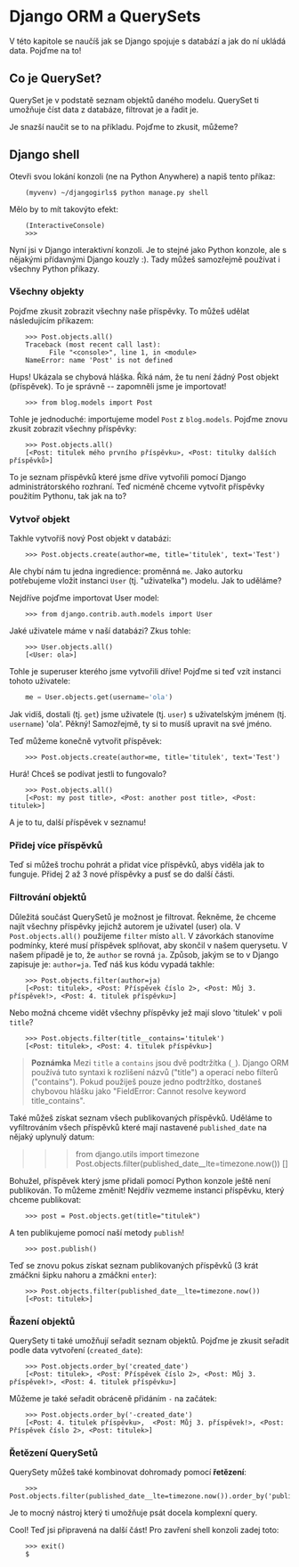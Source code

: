 # Django ORM a QuerySets

V této kapitole se naučíš jak se Django spojuje s databází a jak do ní ukládá data. Pojďme na to!

## Co je QuerySet?

QuerySet je v podstatě seznam objektů daného modelu. QuerySet ti umožňuje číst data z databáze, filtrovat je a řadit je.

Je snazší naučit se to na příkladu. Pojďme to zkusit, můžeme?

## Django shell

Otevři svou lokání konzoli (ne na Python Anywhere) a napiš tento příkaz:

```
    (myvenv) ~/djangogirls$ python manage.py shell
```  

Mělo by to mít takovýto efekt:

```
    (InteractiveConsole)
    >>>
```  

Nyní jsi v Django interaktivní konzoli. Je to stejné jako Python konzole, ale s nějakými přídavnými Django kouzly :). Tady můžeš samozřejmě používat i všechny Python příkazy.

### Všechny objekty

Pojďme zkusit zobrazit všechny naše příspěvky. To můžeš udělat následujícím příkazem:

```
    >>> Post.objects.all()
    Traceback (most recent call last):
          File "<console>", line 1, in <module>
    NameError: name 'Post' is not defined
```  

Hups! Ukázala se chybová hláška. Říká nám, že tu není žádný Post objekt (příspěvek). To je správně -- zapomněli jsme je importovat!

```
    >>> from blog.models import Post
```  

Tohle je jednoduché: importujeme model `Post` z `blog.models`. Pojďme znovu zkusit zobrazit všechny příspěvky:

```
    >>> Post.objects.all()
    [<Post: titulek mého prvního příspěvku>, <Post: titulky dalších příspěvků>]
```  

To je seznam příspěvků které jsme dříve vytvořili pomocí Django administrátorského rozhraní. Teď nicméně chceme vytvořit příspěvky použitím Pythonu, tak jak na to?

### Vytvoř objekt

Takhle vytvoříš nový Post objekt v databázi:

```
    >>> Post.objects.create(author=me, title='titulek', text='Test')
```  

Ale chybí nám tu jedna ingredience: proměnná `me`. Jako autorku potřebujeme vložit instanci `User` (tj. "uživatelka") modelu. Jak to uděláme?

Nejdříve pojďme importovat User model:

```
    >>> from django.contrib.auth.models import User
```  

Jaké uživatele máme v naší databázi? Zkus tohle:

```
    >>> User.objects.all()
    [<User: ola>]
```  

Tohle je superuser kterého jsme vytvořili dříve! Pojďme si teď vzít instanci tohoto uživatele:

```python
    me = User.objects.get(username='ola')
```

Jak vidíš, dostali (tj. `get`) jsme uživatele (tj. `user`) s uživatelským jménem (tj. `username`) 'ola'. Pěkný! Samozřejmě, ty si to musíš upravit na své jméno.

Teď můžeme konečně vytvořit příspěvek:

```
    >>> Post.objects.create(author=me, title='titulek', text='Test')
```  

Hurá! Chceš se podívat jestli to fungovalo?

```
    >>> Post.objects.all()
    [<Post: my post title>, <Post: another post title>, <Post: titulek>]
```  

A je to tu, další příspěvek v seznamu!

### Přidej více příspěvků

Teď si můžeš trochu pohrát a přidat více příspěvků, abys viděla jak to funguje. Přidej 2 až 3 nové příspěvky a pusť se do další části.

### Filtrování objektů

Důležitá součást QuerySetů je možnost je filtrovat. Řekněme, že chceme najít všechny příspěvky jejichž autorem je uživatel (user) ola. V `Post.objects.all()` použijeme `filter` místo `all`. V závorkách stanovíme podmínky, které musí příspěvek splňovat, aby skončil v našem querysetu. V našem případě je to, že `author` se rovná `ja`. Způsob, jakým se to v Django zapisuje je: `author=ja`. Teď náš kus kódu vypadá takhle:

```
    >>> Post.objects.filter(author=ja)
    [<Post: titulek>, <Post: Příspěvek číslo 2>, <Post: Můj 3. příspěvek!>, <Post: 4. titulek příspěvku>]
```  

Nebo možná chceme vidět všechny příspěvky jež mají slovo 'titulek' v poli `title`?

```
    >>> Post.objects.filter(title__contains='titulek')
    [<Post: titulek>, <Post: 4. titulek příspěvku>]
```  

> **Poznámka** Mezi `title` a `contains` jsou dvě podtržítka (`_`). Django ORM používá tuto syntaxi k rozlišení názvů ("title") a operací nebo filterů ("contains"). Pokud použiješ pouze jedno podtržítko, dostaneš chybovou hlášku jako "FieldError: Cannot resolve keyword title_contains".

Také můžeš získat seznam všech publikovaných příspěvků. Uděláme to vyfiltrováním všech příspěvků které mají nastavené `published_date` na nějaký uplynulý datum:

> > > from django.utils import timezone Post.objects.filter(published_date__lte=timezone.now()) []

Bohužel, příspěvek který jsme přidali pomocí Python konzole ještě není publikován. To můžeme změnit! Nejdřív vezmeme instanci příspěvku, který chceme publikovat:

```
    >>> post = Post.objects.get(title="titulek")
```  

A ten publikujeme pomocí naší metody `publish`!

```
    >>> post.publish()
```  

Teď se znovu pokus získat seznam publikovaných příspěvků (3 krát zmáčkni šipku nahoru a zmáčkni `enter`):

```
    >>> Post.objects.filter(published_date__lte=timezone.now())
    [<Post: titulek>]
```  

### Řazení objektů

QuerySety ti také umožňují seřadit seznam objektů. Pojďme je zkusit seřadit podle data vytvoření (`created_date`):

```
    >>> Post.objects.order_by('created_date')
    [<Post: titulek>, <Post: Příspěvek číslo 2>, <Post: Můj 3. příspěvek!>, <Post: 4. titulek příspěvku>]
```  

Můžeme je také seřadit obráceně přidáním `-` na začátek:

```
    >>> Post.objects.order_by('-created_date')
    [<Post: 4. titulek příspěvku>,  <Post: Můj 3. příspěvek!>, <Post: Příspěvek číslo 2>, <Post: titulek>]
```  

### Řetězení QuerySetů

QuerySety můžeš také kombinovat dohromady pomocí **řetězení**:

```
    >>> Post.objects.filter(published_date__lte=timezone.now()).order_by('published_date')
```  

Je to mocný nástroj který ti umožňuje psát docela komplexní query.

Cool! Teď jsi připravená na další část! Pro zavření shell konzoli zadej toto:

```
    >>> exit()
    $
```
